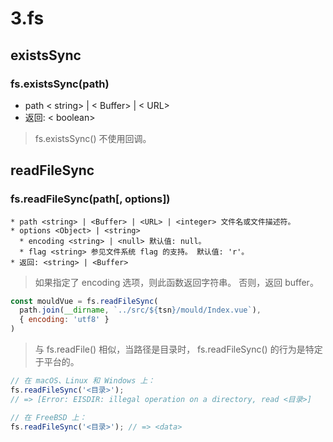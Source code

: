 # 3.fs

## existsSync

### fs.existsSync(path)

* path < string>  | < Buffer> | < URL>
* 返回: < boolean>

> fs.existsSync() 不使用回调。

## readFileSync

### fs.readFileSync(path[, options])

```
* path <string> | <Buffer> | <URL> | <integer> 文件名或文件描述符。
* options <Object> | <string>
  * encoding <string> | <null> 默认值: null。
  * flag <string> 参见文件系统 flag 的支持。 默认值: 'r'。
* 返回: <string> | <Buffer>
```

> 如果指定了 encoding 选项，则此函数返回字符串。 否则，返回 buffer。

```js
const mouldVue = fs.readFileSync(
  path.join(__dirname, `../src/${tsn}/mould/Index.vue`),
  { encoding: 'utf8' }
)
```

> 与 fs.readFile() 相似，当路径是目录时， fs.readFileSync() 的行为是特定于平台的。 
```js
// 在 macOS、Linux 和 Windows 上：
fs.readFileSync('<目录>');
// => [Error: EISDIR: illegal operation on a directory, read <目录>]

// 在 FreeBSD 上：
fs.readFileSync('<目录>'); // => <data>
```



